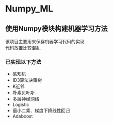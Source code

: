 # Numpy_ML
## 使用Numpy模块构建机器学习方法
该项目主要用来保存机器学习代码的实现</br>
代码放置比较混乱</br>
### 已实现以下方法
- 感知机
- ID3算法决策树
- K近邻
- 朴素贝叶斯
- 多层神经网络
- Logistic
- 最小二乘、梯度下降线性回归
- Adaboost